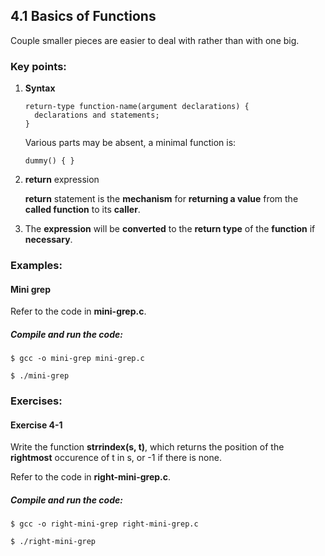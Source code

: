 ## 4.1 Basics of Functions
Couple smaller pieces are easier to deal with rather than with one big.

### Key points:

1. **Syntax**

    ```
    return-type function-name(argument declarations) {
      declarations and statements;
    }
    ```

    Various parts may be absent, a minimal function is:

    ```
    dummy() { }
    ```

2. **return** expression

    **return** statement is the **mechanism** for **returning a value** from the **called function** to its **caller**.

3. The **expression** will be **converted** to the **return type** of the **function** if **necessary**.

### Examples:

#### Mini grep

  Refer to the code in **mini-grep.c**.

  ##### Compile and run the code:

  ```
  $ gcc -o mini-grep mini-grep.c

  $ ./mini-grep
  ```    

### Exercises:

#### Exercise 4-1
  Write the function **strrindex(s, t)**, which returns the position of the **rightmost** occurence of t in s, or -1 if there is none.
  
  Refer to the code in **right-mini-grep.c**.

##### Compile and run the code:

```
$ gcc -o right-mini-grep right-mini-grep.c

$ ./right-mini-grep
```